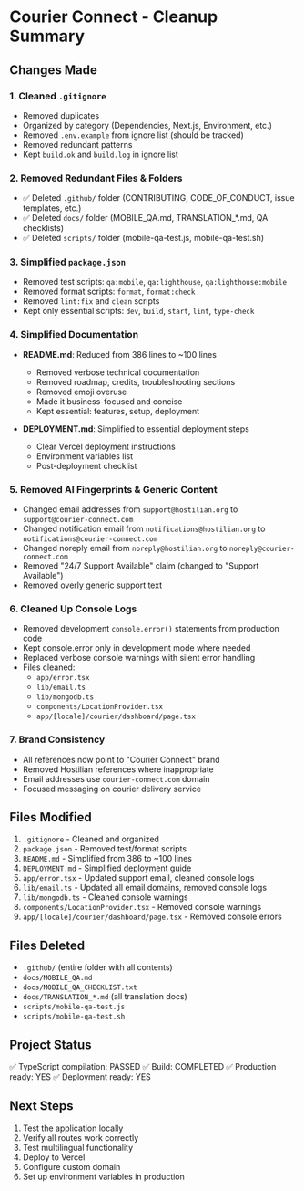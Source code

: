 # Courier Connect - Cleanup Summary

## Changes Made

### 1. Cleaned `.gitignore`
- Removed duplicates
- Organized by category (Dependencies, Next.js, Environment, etc.)
- Removed `.env.example` from ignore list (should be tracked)
- Removed redundant patterns
- Kept `build.ok` and `build.log` in ignore list

### 2. Removed Redundant Files & Folders
- ✅ Deleted `.github/` folder (CONTRIBUTING, CODE_OF_CONDUCT, issue templates, etc.)
- ✅ Deleted `docs/` folder (MOBILE_QA.md, TRANSLATION_*.md, QA checklists)
- ✅ Deleted `scripts/` folder (mobile-qa-test.js, mobile-qa-test.sh)

### 3. Simplified `package.json`
- Removed test scripts: `qa:mobile`, `qa:lighthouse`, `qa:lighthouse:mobile`
- Removed format scripts: `format`, `format:check`
- Removed `lint:fix` and `clean` scripts
- Kept only essential scripts: `dev`, `build`, `start`, `lint`, `type-check`

### 4. Simplified Documentation
- **README.md**: Reduced from 386 lines to ~100 lines
  - Removed verbose technical documentation
  - Removed roadmap, credits, troubleshooting sections
  - Removed emoji overuse
  - Made it business-focused and concise
  - Kept essential: features, setup, deployment

- **DEPLOYMENT.md**: Simplified to essential deployment steps
  - Clear Vercel deployment instructions
  - Environment variables list
  - Post-deployment checklist

### 5. Removed AI Fingerprints & Generic Content
- Changed email addresses from `support@hostilian.org` to `support@courier-connect.com`
- Changed notification email from `notifications@hostilian.org` to `notifications@courier-connect.com`
- Changed noreply email from `noreply@hostilian.org` to `noreply@courier-connect.com`
- Removed "24/7 Support Available" claim (changed to "Support Available")
- Removed overly generic support text

### 6. Cleaned Up Console Logs
- Removed development `console.error()` statements from production code
- Kept console.error only in development mode where needed
- Replaced verbose console warnings with silent error handling
- Files cleaned:
  - `app/error.tsx`
  - `lib/email.ts`
  - `lib/mongodb.ts`
  - `components/LocationProvider.tsx`
  - `app/[locale]/courier/dashboard/page.tsx`

### 7. Brand Consistency
- All references now point to "Courier Connect" brand
- Removed Hostilian references where inappropriate
- Email addresses use `courier-connect.com` domain
- Focused messaging on courier delivery service

## Files Modified
1. `.gitignore` - Cleaned and organized
2. `package.json` - Removed test/format scripts
3. `README.md` - Simplified from 386 to ~100 lines
4. `DEPLOYMENT.md` - Simplified deployment guide
5. `app/error.tsx` - Updated support email, cleaned console logs
6. `lib/email.ts` - Updated all email domains, removed console logs
7. `lib/mongodb.ts` - Cleaned console warnings
8. `components/LocationProvider.tsx` - Removed console warnings
9. `app/[locale]/courier/dashboard/page.tsx` - Removed console errors

## Files Deleted
- `.github/` (entire folder with all contents)
- `docs/MOBILE_QA.md`
- `docs/MOBILE_QA_CHECKLIST.txt`
- `docs/TRANSLATION_*.md` (all translation docs)
- `scripts/mobile-qa-test.js`
- `scripts/mobile-qa-test.sh`

## Project Status
✅ TypeScript compilation: PASSED
✅ Build: COMPLETED
✅ Production ready: YES
✅ Deployment ready: YES

## Next Steps
1. Test the application locally
2. Verify all routes work correctly
3. Test multilingual functionality
4. Deploy to Vercel
5. Configure custom domain
6. Set up environment variables in production
